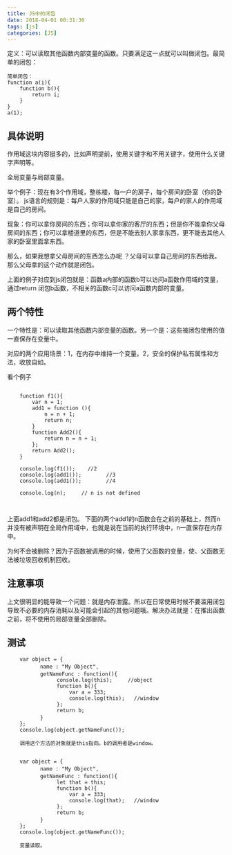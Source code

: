 ```yaml
---
title: JS中的闭包
date: 2018-04-01 00:31:30
tags: [js]
categories: [JS]
---
```


定义：可以读取其他函数内部变量的函数。只要满足这一点就可以叫做闭包。最简单的闭包：

```
简单闭包：
function a(i){
	function b(){
		return i;
	}
}
a(1);
```

## 具体说明

作用域这块内容挺多的，比如声明提前，使用关键字和不用关键字，使用什么关键字声明等。

全局变量与局部变量。

举个例子：现在有3个作用域，整栋楼，每一户的房子，每个房间的卧室（你的卧室）。
js语言的规则是：每户人家的作用域只能是自己的家，每户的家人的作用域是自己的房间。

现象：你可以拿你房间的东西；你可以拿你家的客厅的东西；但是你不能拿你父母房间的东西；你可以拿楼道里的东西，但是不能去别人家拿东西，更不能去其他人家的卧室里面拿东西。

那么，如果我想拿父母房间的东西怎么办呢 ？父母可以拿自己房间的东西给我。那么父母拿的这个动作就是闭包。


上面的例子对应到js闭包就是：函数a内部的函数b可以访问a函数作用域的变量，通过return 闭包b函数，不相关的函数c可以访问a函数内部的变量。


## 两个特性

一个特性是：可以读取其他函数内部变量的函数。另一个是：这些被闭包使用的值一直保存在变量中。

对应的两个应用场景：1，在内存中维持一个变量。2，安全的保护私有属性和方法，收放自如。

看个例子

```

	function f1(){
        var n = 1;
        add1 = function (){
            n = n + 1;
            return n;
        }
        function Add2(){
            return n = n + 1;
        };
        return Add2();
    }

    console.log(f1());    //2
    console.log(add1());		//3
    console.log(add1());		//4

	console.log(n);		// n is not defined



```
上面add1和add2都是闭包。
下面的两个add1的n函数会在之前的基础上，然而n并没有被声明在全局作用域中，也就是说在当前的执行环境中，n一直保存在内存中。

为何不会被删除？因为子函数被调用的时候，使用了父函数的变量，使、父函数无法被垃圾回收机制回收。

## 注意事项

上文很明显的能导致一个问题：就是内存泄露。所以在日常使用时候不要滥用闭包导致不必要的内存消耗以及可能会引起的其他问题哦。解决办法就是：在推出函数之前，将不使用的局部变量全部删除。


## 测试

```
    var object = {   
    　　　　name : "My Object",   
    　　　　getNameFunc : function(){   
                console.log(this);     //object 
                function b(){
                    var a = 333;
                    console.log(this);   //window
                };
                return b;
    　　　　}   
    };   
    console.log(object.getNameFunc());

    调用这个方法的对象就是this指向。b的调用者是window。


    var object = {   
    　　　　name : "My Object",   
    　　　　getNameFunc : function(){   
                let that = this;
                function b(){
                    var a = 333;
                    console.log(that);   //window
                };
                return b;
    　　　　}   
    };   
    console.log(object.getNameFunc());

    变量读取。
```
